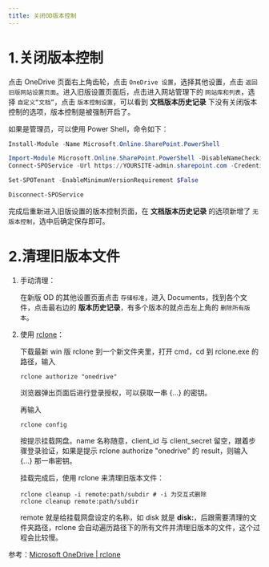 ```yaml
---
title: 关闭OD版本控制
---
```


# 1.关闭版本控制

点击 OneDrive 页面右上角齿轮，点击 `OneDrive 设置`，选择其他设置，点击 `返回旧版网站设置页面`。进入旧版设置页面后，点击进入网站管理下的 `网站库和列表`，选择 `自定义“文档”`，点击 `版本控制设置`，可以看到 **文档版本历史记录** 下没有关闭版本控制的选项，版本控制是被强制开启了。

如果是管理员，可以使用 Power Shell，命令如下：

```powershell
Install-Module -Name Microsoft.Online.SharePoint.PowerShell

Import-Module Microsoft.Online.SharePoint.PowerShell -DisableNameChecking
Connect-SPOService -Url https://YOURSITE-admin.sharepoint.com -Credential YOU@YOURSITE.onmicrosoft.com # YOU@YOURSITE.onmicrosoft.com 就是管理员的邮箱号，注意替换

Set-SPOTenant -EnableMinimumVersionRequirement $False

Disconnect-SPOService
```

完成后重新进入旧版设置的版本控制页面，在 **文档版本历史记录** 的选项新增了 `无版本控制`，选中后确定保存即可。

# 2.清理旧版本文件

1. 手动清理：

   在新版 OD 的其他设置页面点击 `存储标准`，进入 Documents，找到各个文件，点击最右边的 **版本历史记录**，有多个版本的就点击左上角的 `删除所有版本`。

2. 使用 [rclone](https://rclone.org/downloads/)：

   下载最新 win 版 rclone 到一个新文件夹里，打开 cmd，cd 到 rclone.exe 的路径，输入

   ```shell
   rclone authorize "onedrive"
   ```

   浏览器弹出页面后进行登录授权，可以获取一串 {...} 的密钥。

   再输入

   ```shell
   rclone config
   ```

   按提示挂载网盘。name 名称随意，client_id 与 client_secret 留空，跟着步骤登录验证，如果是提示 rclone authorize "onedrive" 的 result，则输入 {...} 那一串密钥。

   挂载完成后，使用 rclone 来清理旧版本文件：

   ```shell
   rclone cleanup -i remote:path/subdir # -i 为交互式删除
   rclone cleanup remote:path/subdir
   ```

   remote 就是给挂载网盘设定的名称，如 disk 就是 **disk:**，后跟需要清理的文件夹路径，rclone 会自动遍历路径下的所有文件并清理旧版本的文件，这个过程会比较慢。

参考：[Microsoft OneDrive \| rclone](https://rclone.org/onedrive/#disabling-versioning)